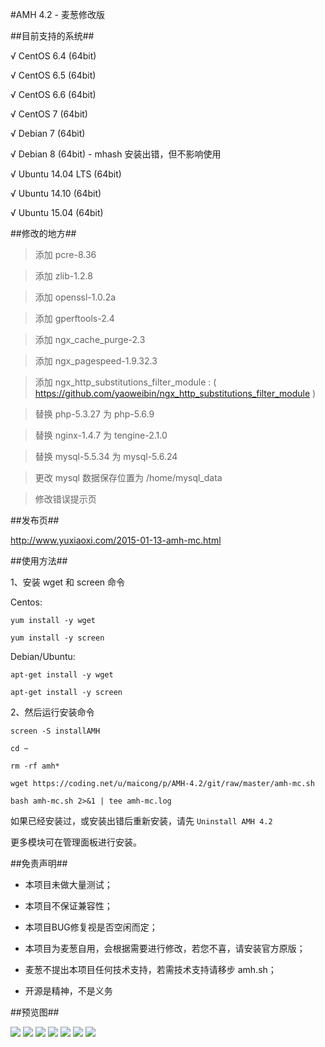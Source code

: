 #AMH 4.2 - 麦葱修改版

##目前支持的系统##

√ CentOS 6.4 (64bit)

√ CentOS 6.5 (64bit)

√ CentOS 6.6 (64bit)

√ CentOS 7 (64bit)

√ Debian 7 (64bit)

√ Debian 8 (64bit) - mhash 安装出错，但不影响使用

√ Ubuntu 14.04 LTS (64bit)

√ Ubuntu 14.10 (64bit)

√ Ubuntu 15.04 (64bit)

##修改的地方##

> 添加 pcre-8.36

> 添加 zlib-1.2.8

> 添加 openssl-1.0.2a

> 添加 gperftools-2.4

> 添加 ngx_cache_purge-2.3

> 添加 ngx_pagespeed-1.9.32.3

> 添加 ngx_http_substitutions_filter_module : ( https://github.com/yaoweibin/ngx_http_substitutions_filter_module )

> 替换 php-5.3.27 为 php-5.6.9

> 替换 nginx-1.4.7 为 tengine-2.1.0

> 替换 mysql-5.5.34 为 mysql-5.6.24

> 更改 mysql 数据保存位置为 /home/mysql_data 

> 修改错误提示页

##发布页##

http://www.yuxiaoxi.com/2015-01-13-amh-mc.html

##使用方法##

1、安装 wget 和 screen 命令

Centos:

`yum install -y wget`

`yum install -y screen`

Debian/Ubuntu:

`apt-get install -y wget`

`apt-get install -y screen`

2、然后运行安装命令

```
screen -S installAMH

cd ~

rm -rf amh*

wget https://coding.net/u/maicong/p/AMH-4.2/git/raw/master/amh-mc.sh

bash amh-mc.sh 2>&1 | tee amh-mc.log

```

如果已经安装过，或安装出错后重新安装，请先 `Uninstall AMH 4.2`

更多模块可在管理面板进行安装。

##免责声明##

- 本项目未做大量测试；

- 本项目不保证兼容性；

- 本项目BUG修复视是否空闲而定；

- 本项目为麦葱自用，会根据需要进行修改，若您不喜，请安装官方原版；

- 麦葱不提出本项目任何技术支持，若需技术支持请移步 amh.sh；

- 开源是精神，不是义务

##预览图##

![](http://ww4.sinaimg.cn/large/67f51f75gw1ervwvpevs5j20et0begp5.jpg)
![](http://ww3.sinaimg.cn/large/67f51f75gw1ervwwutz3wj20us06f447.jpg)
![](http://ww2.sinaimg.cn/large/67f51f75gw1ervwx06zgnj20eu03sgmm.jpg)
![](http://ww3.sinaimg.cn/large/67f51f75gw1ervwx4t7ojj20i701z3yy.jpg)
![](http://ww3.sinaimg.cn/large/67f51f75gw1ervwxbt3dwj20wq0sjqau.jpg)
![](http://ww3.sinaimg.cn/large/67f51f75gw1ervwxgneauj20wq0sytgl.jpg)
![](http://ww2.sinaimg.cn/large/67f51f75gw1ervwxks337j20wq0syk36.jpg)
